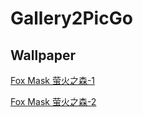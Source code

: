 # Gallery2PicGo

## Wallpaper
[Fox Mask 萤火之森-1](https://www.pixiv.net/users/488766)

[Fox Mask 萤火之森-2](https://wall.alphacoders.com/big.php?i=884473)
